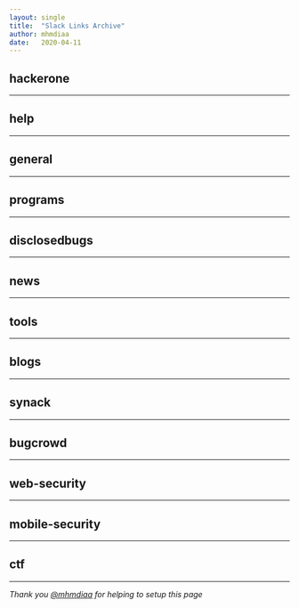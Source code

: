```yaml
---
layout: single
title:  "Slack Links Archive"
author: mhmdiaa
date:   2020-04-11
---
```

## hackerone

---
## help

---
## general

---
## programs

---
## disclosedbugs

---
## news

---
## tools

---
## blogs

---
## synack

---
## bugcrowd

---
## web-security

---
## mobile-security

---
## ctf

---
*Thank you [@mhmdiaa](https://twitter.com/@mhmdiaa) for helping to setup this page*